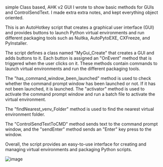  
simple Class based, AHK v2 GUI I wrote to show basic methods for GUIs and ControlSendText. I made extra extra notes, and kept everything object oriented.

This is an AutoHotkey script that creates a graphical user interface (GUI) and provides buttons to launch Python virtual environments and run different packaging tools such as Nuitka, AutoPytoEXE, CXFreeze, and PyInstaller.

The script defines a class named "MyGui_Create" that creates a GUI and adds buttons to it. Each button is assigned an "OnEvent" method that is triggered when the user clicks on it. These methods contain commands to launch virtual environments and run the different packaging tools.

The "has_command_window_been_launched" method is used to check whether the command prompt window has been launched or not. If it has not been launched, it is launched. The "activator" method is used to activate the command prompt window and run a batch file to activate the virtual environment.

The "findNearest_venv_Folder" method is used to find the nearest virtual environment folder.

The "ControlSendTextToCMD" method sends text to the command prompt window, and the "sendEnter" method sends an "Enter" key press to the window.

Overall, the script provides an easy-to-use interface for creating and managing virtual environments and packaging Python scripts.

![image](https://user-images.githubusercontent.com/98753696/230463949-4fda8b66-09c2-4ffe-b914-b8a78c54eed1.png)


